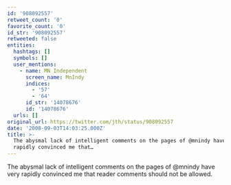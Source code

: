 ```yaml
---
id: '908092557'
retweet_count: '0'
favorite_count: '0'
id_str: '908092557'
retweeted: false
entities:
  hashtags: []
  symbols: []
  user_mentions:
    - name: MN Independent
      screen_name: MnIndy
      indices:
        - '57'
        - '64'
      id_str: '14078676'
      id: '14078676'
  urls: []
original_url: https://twitter.com/jth/status/908092557
date: '2008-09-03T14:03:25.000Z'
title: >-
  The abysmal lack of intelligent comments on the pages of @mnindy have very
  rapidly convinced me that…
---
```


The abysmal lack of intelligent comments on the pages of @mnindy have very rapidly convinced me that reader comments should not be allowed.